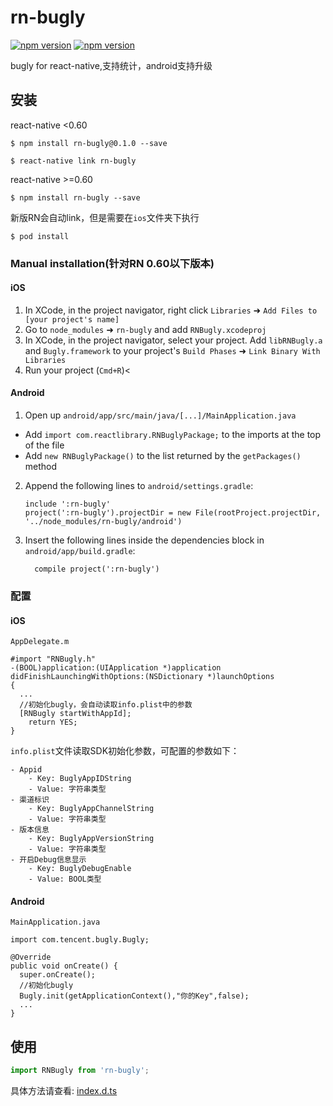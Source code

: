 
# rn-bugly

[![npm version](http://img.shields.io/npm/v/rn-bugly.svg?style=flat-square)](https://npmjs.org/package/rn-bugly "View this project on npm")
[![npm version](http://img.shields.io/npm/dm/rn-bugly.svg?style=flat-square)](https://npmjs.org/package/rn-bugly "View this project on npm")

bugly for react-native,支持统计，android支持升级

## 安装



react-native <0.60

`$ npm install rn-bugly@0.1.0 --save`

`$ react-native link rn-bugly`

react-native >=0.60

`$ npm install rn-bugly --save`

新版RN会自动link，但是需要在`ios`文件夹下执行

`$ pod install`


### Manual installation(针对RN 0.60以下版本)


#### iOS

1. In XCode, in the project navigator, right click `Libraries` ➜ `Add Files to [your project's name]`
2. Go to `node_modules` ➜ `rn-bugly` and add `RNBugly.xcodeproj`
3. In XCode, in the project navigator, select your project. Add `libRNBugly.a` and `Bugly.framework` to your project's `Build Phases` ➜ `Link Binary With Libraries`
4. Run your project (`Cmd+R`)<

#### Android

1. Open up `android/app/src/main/java/[...]/MainApplication.java`
  - Add `import com.reactlibrary.RNBuglyPackage;` to the imports at the top of the file
  - Add `new RNBuglyPackage()` to the list returned by the `getPackages()` method
2. Append the following lines to `android/settings.gradle`:
  	```
  	include ':rn-bugly'
  	project(':rn-bugly').projectDir = new File(rootProject.projectDir, 	'../node_modules/rn-bugly/android')
  	```
3. Insert the following lines inside the dependencies block in `android/app/build.gradle`:

  	```
      compile project(':rn-bugly')
  	```

### 配置
#### iOS
`AppDelegate.m`
```
#import "RNBugly.h"
-(BOOL)application:(UIApplication *)application didFinishLaunchingWithOptions:(NSDictionary *)launchOptions
{
  ...
  //初始化bugly，会自动读取info.plist中的参数
  [RNBugly startWithAppId];
	return YES;
}
```
`info.plist`文件读取SDK初始化参数，可配置的参数如下：
```
- Appid
    - Key: BuglyAppIDString
    - Value: 字符串类型
- 渠道标识
    - Key: BuglyAppChannelString
    - Value: 字符串类型
- 版本信息
    - Key: BuglyAppVersionString
    - Value: 字符串类型
- 开启Debug信息显示
    - Key: BuglyDebugEnable
    - Value: BOOL类型
```

#### Android
`MainApplication.java`
```
import com.tencent.bugly.Bugly;

@Override
public void onCreate() {
  super.onCreate();
  //初始化bugly
  Bugly.init(getApplicationContext(),"你的Key",false);
  ...
}
```

## 使用
```javascript
import RNBugly from 'rn-bugly';

```

具体方法请查看: [index.d.ts](./index.d.ts)
  